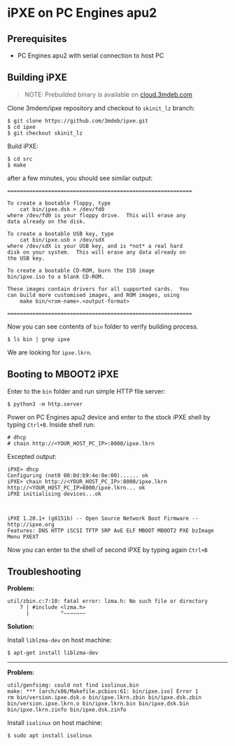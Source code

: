 # iPXE on PC Engines apu2

## Prerequisites

- PC Engines apu2 with serial connection to host PC

## Building iPXE

>NOTE: Prebuilded binary is available on
[cloud.3mdeb.com](https://cloud.3mdeb.com/index.php/s/4RoyYJTCnxmZJ76)

Clone 3mdem/ipxe repository and checkout to `skinit_lz` branch:

```
$ git clone https://github.com/3mdeb/ipxe.git
$ cd ipxe
$ git checkout skinit_lz
```

Build iPXE:
```
$ cd src
$ make
```

after a few minutes, you should see similar output:

```
===========================================================

To create a bootable floppy, type
    cat bin/ipxe.dsk > /dev/fd0
where /dev/fd0 is your floppy drive.  This will erase any
data already on the disk.

To create a bootable USB key, type
    cat bin/ipxe.usb > /dev/sdX
where /dev/sdX is your USB key, and is *not* a real hard
disk on your system.  This will erase any data already on
the USB key.

To create a bootable CD-ROM, burn the ISO image
bin/ipxe.iso to a blank CD-ROM.

These images contain drivers for all supported cards.  You
can build more customised images, and ROM images, using
    make bin/<rom-name>.<output-format>

===========================================================
```

Now you can see contents of `bin` folder to verify building process.

`$ ls bin | grep ipxe`

We are looking for `ipxe.lkrn`.

## Booting to MBOOT2 iPXE

Enter to the `bin` folder and run simple HTTP file server:

`$ python3 -m http.server`

Power on PC Engines apu2 device and enter to the stock iPXE shell by typing
`Ctrl+B`. Inside shell run:

```
# dhcp
# chain http://<YOUR_HOST_PC_IP>:8000/ipxe.lkrn
```

Excepted output:

```
iPXE> dhcp
Configuring (net0 00:0d:b9:4e:0e:00)...... ok
iPXE> chain http://<YOUR_HOST_PC_IP>:8000/ipxe.lkrn
http://<YOUR_HOST_PC_IP>8000/ipxe.lkrn... ok
iPXE initialising devices...ok



iPXE 1.20.1+ (g8151b) -- Open Source Network Boot Firmware -- http://ipxe.org
Features: DNS HTTP iSCSI TFTP SRP AoE ELF MBOOT MBOOT2 PXE bzImage Menu PXEXT
```

Now you can enter to the shell of second iPXE by typing again `Ctrl+B`

## Troubleshooting

**Problem:**

```
util/zbin.c:7:10: fatal error: lzma.h: No such file or directory
    7 | #include <lzma.h>
      |          ^~~~~~~~
```

**Solution:**

Install `liblzma-dev` on host machine:

`$ apt-get install liblzma-dev`

------------------


**Problem:**

```
util/genfsimg: could not find isolinux.bin
make: *** [arch/x86/Makefile.pcbios:61: bin/ipxe.iso] Error 1
rm bin/version.ipxe.dsk.o bin/ipxe.lkrn.zbin bin/ipxe.dsk.zbin bin/version.ipxe.lkrn.o bin/ipxe.lkrn.bin bin/ipxe.dsk.bin bin/ipxe.lkrn.zinfo bin/ipxe.dsk.zinfo
```

Install `isolinux` on host machine:

`$ sudo apt install isolinux`
